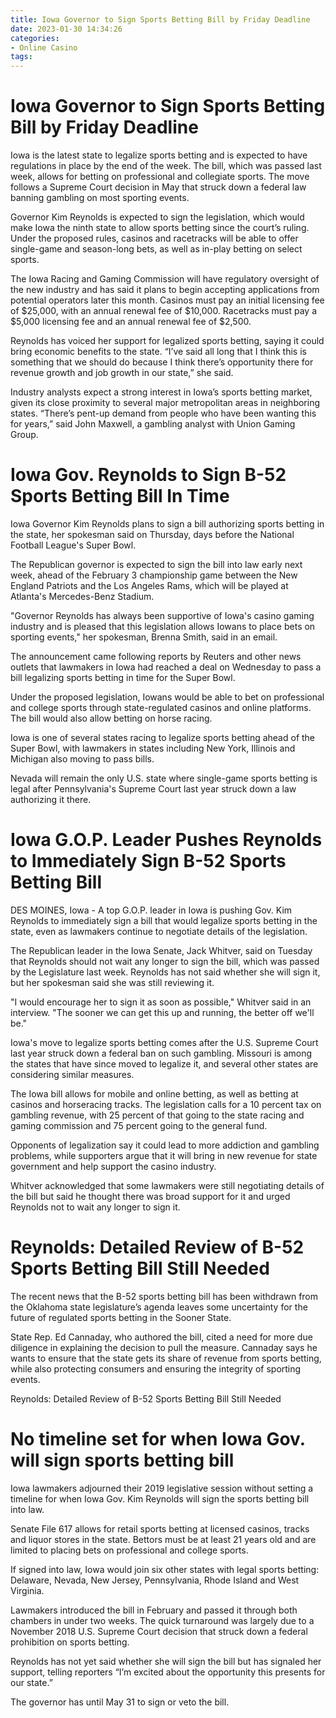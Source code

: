 ```yaml
---
title: Iowa Governor to Sign Sports Betting Bill by Friday Deadline
date: 2023-01-30 14:34:26
categories:
- Online Casino
tags:
---
```



#  Iowa Governor to Sign Sports Betting Bill by Friday Deadline

Iowa is the latest state to legalize sports betting and is expected to have regulations in place by the end of the week. The bill, which was passed last week, allows for betting on professional and collegiate sports. The move follows a Supreme Court decision in May that struck down a federal law banning gambling on most sporting events.

Governor Kim Reynolds is expected to sign the legislation, which would make Iowa the ninth state to allow sports betting since the court’s ruling. Under the proposed rules, casinos and racetracks will be able to offer single-game and season-long bets, as well as in-play betting on select sports.

The Iowa Racing and Gaming Commission will have regulatory oversight of the new industry and has said it plans to begin accepting applications from potential operators later this month. Casinos must pay an initial licensing fee of $25,000, with an annual renewal fee of $10,000. Racetracks must pay a $5,000 licensing fee and an annual renewal fee of $2,500.

Reynolds has voiced her support for legalized sports betting, saying it could bring economic benefits to the state. “I’ve said all long that I think this is something that we should do because I think there’s opportunity there for revenue growth and job growth in our state,” she said.

Industry analysts expect a strong interest in Iowa’s sports betting market, given its close proximity to several major metropolitan areas in neighboring states. “There’s pent-up demand from people who have been wanting this for years,” said John Maxwell, a gambling analyst with Union Gaming Group.

#  Iowa Gov. Reynolds to Sign B-52 Sports Betting Bill In Time

Iowa Governor Kim Reynolds plans to sign a bill authorizing sports betting in the state, her spokesman said on Thursday, days before the National Football League's Super Bowl.

The Republican governor is expected to sign the bill into law early next week, ahead of the February 3 championship game between the New England Patriots and the Los Angeles Rams, which will be played at Atlanta's Mercedes-Benz Stadium.

"Governor Reynolds has always been supportive of Iowa's casino gaming industry and is pleased that this legislation allows Iowans to place bets on sporting events," her spokesman, Brenna Smith, said in an email.

The announcement came following reports by Reuters and other news outlets that lawmakers in Iowa had reached a deal on Wednesday to pass a bill legalizing sports betting in time for the Super Bowl.

Under the proposed legislation, Iowans would be able to bet on professional and college sports through state-regulated casinos and online platforms. The bill would also allow betting on horse racing.

Iowa is one of several states racing to legalize sports betting ahead of the Super Bowl, with lawmakers in states including New York, Illinois and Michigan also moving to pass bills.

Nevada will remain the only U.S. state where single-game sports betting is legal after Pennsylvania's Supreme Court last year struck down a law authorizing it there.

#  Iowa G.O.P. Leader Pushes Reynolds to Immediately Sign B-52 Sports Betting Bill

DES MOINES, Iowa - A top G.O.P. leader in Iowa is pushing Gov. Kim Reynolds to immediately sign a bill that would legalize sports betting in the state, even as lawmakers continue to negotiate details of the legislation.

The Republican leader in the Iowa Senate, Jack Whitver, said on Tuesday that Reynolds should not wait any longer to sign the bill, which was passed by the Legislature last week. Reynolds has not said whether she will sign it, but her spokesman said she was still reviewing it.

"I would encourage her to sign it as soon as possible," Whitver said in an interview. "The sooner we can get this up and running, the better off we'll be."

Iowa's move to legalize sports betting comes after the U.S. Supreme Court last year struck down a federal ban on such gambling. Missouri is among the states that have since moved to legalize it, and several other states are considering similar measures.

The Iowa bill allows for mobile and online betting, as well as betting at casinos and horseracing tracks. The legislation calls for a 10 percent tax on gambling revenue, with 25 percent of that going to the state racing and gaming commission and 75 percent going to the general fund.

Opponents of legalization say it could lead to more addiction and gambling problems, while supporters argue that it will bring in new revenue for state government and help support the casino industry.

Whitver acknowledged that some lawmakers were still negotiating details of the bill but said he thought there was broad support for it and urged Reynolds not to wait any longer to sign it.

#  Reynolds: Detailed Review of B-52 Sports Betting Bill Still Needed

The recent news that the B-52 sports betting bill has been withdrawn from the Oklahoma state legislature’s agenda leaves some uncertainty for the future of regulated sports betting in the Sooner State.

State Rep. Ed Cannaday, who authored the bill, cited a need for more due diligence in explaining the decision to pull the measure. Cannaday says he wants to ensure that the state gets its share of revenue from sports betting, while also protecting consumers and ensuring the integrity of sporting events.

Reynolds: Detailed Review of B-52 Sports Betting Bill Still Needed

#  No timeline set for when Iowa Gov. will sign sports betting bill

Iowa lawmakers adjourned their 2019 legislative session without setting a timeline for when Iowa Gov. Kim Reynolds will sign the sports betting bill into law.

Senate File 617 allows for retail sports betting at licensed casinos, tracks and liquor stores in the state. Bettors must be at least 21 years old and are limited to placing bets on professional and college sports.

If signed into law, Iowa would join six other states with legal sports betting: Delaware, Nevada, New Jersey, Pennsylvania, Rhode Island and West Virginia.

Lawmakers introduced the bill in February and passed it through both chambers in under two weeks. The quick turnaround was largely due to a November 2018 U.S. Supreme Court decision that struck down a federal prohibition on sports betting.

Reynolds has not yet said whether she will sign the bill but has signaled her support, telling reporters “I’m excited about the opportunity this presents for our state.”

The governor has until May 31 to sign or veto the bill.